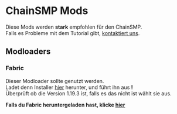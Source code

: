 # ChainSMP Mods
Diese Mods werden **stark** empfohlen für den ChainSMP.  <br/>Falls es Probleme mit dem Tutorial gibt, [kontaktiert uns](https://discord.gg/7V6Dpt5cDq).
## Modloaders
### Fabric
Dieser Modloader sollte genutzt werden.<br/>
Ladet denn Installer [hier](https://fabricmc.net/use/installer/) herunter, und führt ihn aus **!**<br/>
Überprüft ob die Version 1.19.3 ist, falls es das nicht ist wählt sie aus. <br/>

**Falls du Fabric heruntergeladen hast, klicke [hier](./Mods/Required.md)**




